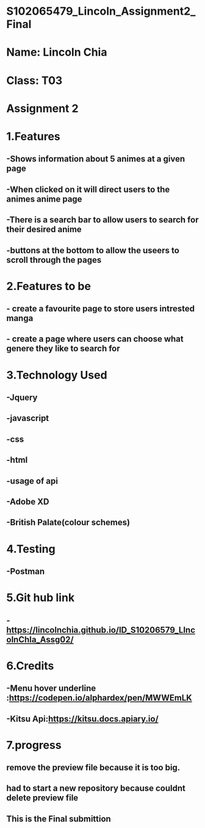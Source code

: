 # S102065479_Lincoln_Assignment2_Final
# Name: Lincoln Chia
# Class: T03
# Assignment 2

# 1.Features

## -Shows information about 5 animes at a given page
## -When clicked on it will direct users to the animes anime page
## -There is a search bar to allow users to search for their desired anime
## -buttons at the bottom to allow the useers to scroll through the pages

# 2.Features to be

## - create a favourite page to store users intrested manga
## - create a page where users can choose what genere they like to search for
# 3.Technology Used
## -Jquery
## -javascript
## -css
## -html
## -usage of api
## -Adobe XD
## -British Palate(colour schemes)

# 4.Testing
## -Postman 

# 5.Git hub link 
## -https://lincolnchia.github.io/ID_S10206579_LIncolnChIa_Assg02/
 
# 6.Credits
## -Menu hover underline :https://codepen.io/alphardex/pen/MWWEmLK
## -Kitsu Api:https://kitsu.docs.apiary.io/

# 7.progress
## remove the preview file because it is too big.
## had to start a new repository because couldnt delete preview file
## This is the Final submittion